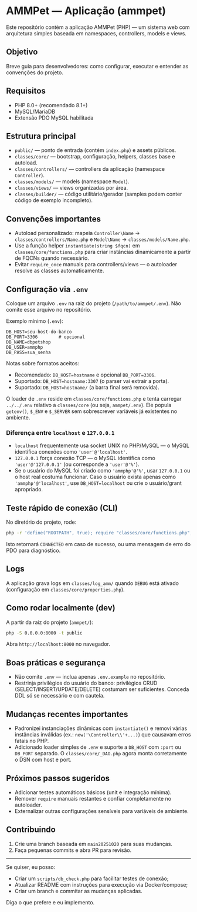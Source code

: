 # AMMPet — Aplicação (ammpet)

Este repositório contém a aplicação AMMPet (PHP) — um sistema web com arquitetura simples baseada em namespaces, controllers, models e views.

## Objetivo
Breve guia para desenvolvedores: como configurar, executar e entender as convenções do projeto.

## Requisitos
- PHP 8.0+ (recomendado 8.1+)
- MySQL/MariaDB
- Extensão PDO MySQL habilitada

## Estrutura principal
- `public/` — ponto de entrada (contém `index.php`) e assets públicos.
- `classes/core/` — bootstrap, configuração, helpers, classes base e autoload.
- `classes/controllers/` — controllers da aplicação (namespace `Controller`).
- `classes/models/` — models (namespace `Model`).
- `classes/views/` — views organizadas por área.
- `classes/builder/` — código utilitário/gerador (samples podem conter código de exemplo incompleto).

## Convenções importantes
- Autoload personalizado: mapeia `Controller\Name` -> `classes/controllers/Name.php` e `Model\Name` -> `classes/models/Name.php`.
- Use a função helper `instantiate(string $fqcn)` em `classes/core/functions.php` para criar instâncias dinamicamente a partir de FQCNs quando necessário.
- Evitar `require_once` manuais para controllers/views — o autoloader resolve as classes automaticamente.

## Configuração via `.env`
Coloque um arquivo `.env` na raiz do projeto (`/path/to/ammpet/.env`). Não comite esse arquivo no repositório.

Exemplo mínimo (`.env`):

```
DB_HOST=seu-host-do-banco
DB_PORT=3306        # opcional
DB_NAME=dbpetshop
DB_USER=ammphp
DB_PASS=sua_senha
```

Notas sobre formatos aceitos:
- Recomendado: `DB_HOST=hostname` e opcional `DB_PORT=3306`.
- Suportado: `DB_HOST=hostname:3307` (o parser vai extrair a porta).
- Suportado: `DB_HOST=hostname/` (a barra final será removida).

O loader de `.env` reside em `classes/core/functions.php` e tenta carregar `../../.env` relativo a `classes/core` (ou seja, `ammpet/.env`). Ele popula `getenv()`, `$_ENV` e `$_SERVER` sem sobrescrever variáveis já existentes no ambiente.

### Diferença entre `localhost` e `127.0.0.1`
- `localhost` frequentemente usa socket UNIX no PHP/MySQL — o MySQL identifica conexões como `'user'@'localhost'`.
- `127.0.0.1` força conexão TCP — o MySQL identifica como `'user'@'127.0.0.1'` (ou corresponde a `'user'@'%'`).
- Se o usuário do MySQL foi criado como `'ammphp'@'%'`, usar `127.0.0.1` ou o host real costuma funcionar. Caso o usuário exista apenas como `'ammphp'@'localhost'`, use `DB_HOST=localhost` ou crie o usuário/grant apropriado.

## Teste rápido de conexão (CLI)
No diretório do projeto, rode:

```bash
php -r 'define("ROOTPATH", true); require "classes/core/functions.php"; require "classes/core/properties.php"; try { $dsn = "mysql:host=".SERVERNAME.(defined("DB_PORT")?";port=".DB_PORT:"").";dbname=".DBNAME.";charset=utf8mb4"; $pdo=new PDO($dsn, DBUSER, DBPWD); echo "CONNECTED\n"; } catch (PDOException $e) { echo "PDO ERROR: ".$e->getMessage()."\n"; }'
```

Isto retornará `CONNECTED` em caso de sucesso, ou uma mensagem de erro do PDO para diagnóstico.

## Logs
A aplicação grava logs em `classes/log_amm/` quando `DEBUG` está ativado (configuração em `classes/core/properties.php`).

## Como rodar localmente (dev)
A partir da raiz do projeto (`ammpet/`):

```bash
php -S 0.0.0.0:8000 -t public
```

Abra `http://localhost:8000` no navegador.

## Boas práticas e segurança
- Não comite `.env` — inclua apenas `.env.example` no repositório.
- Restrinja privilégios do usuário do banco: privilégios CRUD (SELECT/INSERT/UPDATE/DELETE) costumam ser suficientes. Conceda DDL só se necessário e com cautela.

## Mudanças recentes importantes
- Padronizei instanciações dinâmicas com `instantiate()` e removi várias instâncias inválidas (ex.: `new('\Controller\\'+...)`) que causavam erros fatais no PHP.
- Adicionado loader simples de `.env` e suporte a `DB_HOST` com `:port` ou `DB_PORT` separado. O `classes/core/_DAO.php` agora monta corretamente o DSN com host e port.

## Próximos passos sugeridos
- Adicionar testes automáticos básicos (unit e integração mínima).
- Remover `require` manuais restantes e confiar completamente no autoloader.
- Externalizar outras configurações sensíveis para variáveis de ambiente.

## Contribuindo
1. Crie uma branch baseada em `main20251020` para suas mudanças.
2. Faça pequenas commits e abra PR para revisão.

---

Se quiser, eu posso:
- Criar um `scripts/db_check.php` para facilitar testes de conexão;
- Atualizar README com instruções para execução via Docker/compose;
- Criar um branch e commitar as mudanças aplicadas.

Diga o que prefere e eu implemento.

